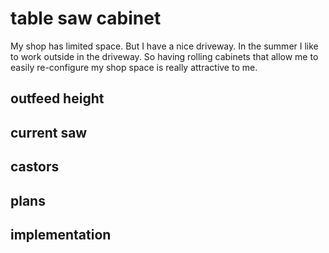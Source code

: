 # table saw cabinet

My shop has limited space. But I have a nice driveway. In the summer I like to work outside in the driveway.
So having rolling cabinets that allow me to easily re-configure my shop space is really attractive to me.

## outfeed height


## current saw


## castors


## plans


## implementation




